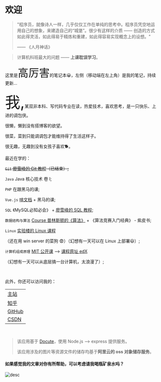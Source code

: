 ﻿
# 欢迎
> "程序员，就像诗人一样，几乎仅仅工作在单纯的思考中。程序员凭空地运用自己的想象，来建造自己的“城堡”。很少有这样的介质 —— 创造的方式如此得灵活，如此得易于精炼和重建，如此得容易实现概念上的设想。"
>
> —— 《人月神话》

> 计算机科班最大的问题 —— **上课耽误学习**。

这里是<span style="font-size:35px;">高厉害</span>的笔记本😀，左侧（移动端在左上角）是我的笔记，持续更新...

<span style="font-size:50px;">我,</span>某双非本科、写代码专业在读，热爱技术，喜欢思考，是一只快乐、上进的调包侠。

很懒，懒到没有搭博客的欲望。

很菜，菜到只能调调包才能维持得了生活这样子。

很无趣，无趣到没有女孩子喜欢🐕。

最近在学的：

<del>`Git` [廖雪峰的 Git 教程](https://www.liaoxuefeng.com/wiki/896043488029600)（已结束）;</del>

`Java` Java 核心技术 卷 I;

`PHP` 在跟黑马的课;

`Vue.js` [啃文档](https://cn.vuejs.org/v2/guide/) + 黑马的课;

`SQL` 《MySQL必知必会》 + [廖雪峰的 SQL 教程](https://www.liaoxuefeng.com/wiki/1177760294764384);

`数据结构与算法` [Course 普林斯顿的《算法》](https://www.coursera.org/learn/algorithms-part1/home/welcome) + 《算法竞赛入门经典》 - 紫皮书;

`Linux` [实验楼的 Linux 课程](https://www.lanqiao.cn/courses/1653)

（还在用 win server 的菜狗 😨）（幻想有一天可以在 Linux 上部署😃）;

`计算机组成原理` [MIT 公开课](https://www.bilibili.com/video/BV1gk4y1B7VE) --> [课程原址 edX ](https://courses.edx.org/courses/course-v1:MITx+6.004.1x_3+3T2016/course/)

（幻想有一天可以从底层搞一台计算机，太浪漫了）;

<br/>

此外，你还可以访问我的：

|                                                   |
| ------------------------------------------------- |
| [主站](/) |
| [知乎](https://www.zhihu.com/people/gao-jun-kang) |
| [GitHub](https://github.com/GAOSILIHAI)           |
| [CSDN](https://blog.csdn.net/qq_16181837) |

<br/>

> 该应用基于 [Docute](https://docute.org/)，使用 Node.js --> express 提供服务。
>
> 该应用涉及的图片等资源文件的储存均基于**阿里云的 oss 对象储存服务**。

#### 如果感觉我的文章对你有所帮助，可以考虑请我喝瓶矿泉水吗？

![desc](https://gaolihaiimg.oss-cn-beijing.aliyuncs.com/pay.png)

